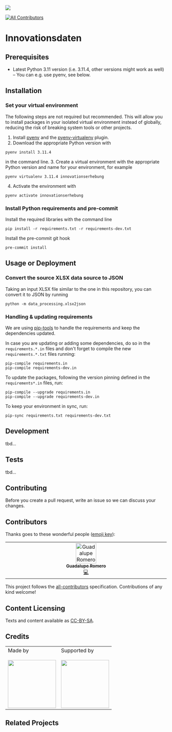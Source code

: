 ![](https://img.shields.io/badge/Built%20with%20%E2%9D%A4%EF%B8%8F-at%20Technologiestiftung%20Berlin-blue)

<!-- ALL-CONTRIBUTORS-BADGE:START - Do not remove or modify this section -->

[![All Contributors](https://img.shields.io/badge/all_contributors-2-orange.svg?style=flat-square)](#contributors-)

<!-- ALL-CONTRIBUTORS-BADGE:END -->

# Innovationsdaten

## Prerequisites

- Latest Python 3.11 version (i.e. 3.11.4, other versions might work as well) – You can e.g. use pyenv, see below.

## Installation

### Set your virtual environment

The following steps are not required but recommended. This will allow you to install packages in your isolated virtual environment instead of globally, reducing the risk of breaking system tools or other projects.

1. Install [pyenv](https://github.com/pyenv/pyenv) and the [pyenv-virtualenv](https://github.com/pyenv/pyenv-virtualenv) plugin.
2. Download the appropriate Python version with

```shell
pyenv install 3.11.4
```

in the command line. 3. Create a virtual environment with the appropriate Python version and name for your environment, for example

```shell
pyenv virtualenv 3.11.4 innovationserhebung
```

4. Activate the environment with

```shell
pyenv activate innovationserhebung
```

### Install Python requirements and pre-commit

Install the required libraries with the command line

```shell
pip install -r requirements.txt -r requirements-dev.txt
```

Install the pre-commit git hook

```shell
pre-commit install
```

## Usage or Deployment

### Convert the source XLSX data source to JSON

Taking an input XLSX file similar to the one in this repository, you can convert it to
JSON by running

```shell
python -m data_processing.xlsx2json
```

### Handling & updating requirements

We are using [pip-tools](https://pip-tools.readthedocs.io/en/latest/) to handle the
requirements and keep the dependencies updated.

In case you are updating or adding some dependencies, do so in the `requirements.*.in`
files and don't forget to compile the new `requirements.*.txt` files running:

```shell
pip-compile requirements.in
pip-compile requirements-dev.in
```

To update the packages, following the version pinning defined in the
`requirements*.in` files, run:

```shell
pip-compile --upgrade requirements.in
pip-compile --upgrade requirements-dev.in
```

To keep your environment in sync, run:

```shell
pip-sync requirements.txt requirements-dev.txt
```

## Development

tbd...

## Tests

tbd...

## Contributing

Before you create a pull request, write an issue so we can discuss your changes.

## Contributors

Thanks goes to these wonderful people ([emoji key](https://allcontributors.org/docs/en/emoji-key)):

<!-- ALL-CONTRIBUTORS-LIST:START - Do not remove or modify this section -->
<!-- prettier-ignore-start -->
<!-- markdownlint-disable -->
<table>
  <tbody>
    <tr>
      <td align="center" valign="top" width="14.28%"><a href="https://github.com/guadiromero"><img src="https://avatars.githubusercontent.com/u/32439356?v=4" width="64px;" alt="Guadalupe Romero"/><br /><sub><b>Guadalupe Romero</b></sub></a><br /><a href="https://github.com/technologiestiftung/innovationsdaten/commits?author=guadiromero" title="Code">💻</a></td>
    </tr>
  </tbody>
</table>

<!-- markdownlint-restore -->
<!-- prettier-ignore-end -->

<!-- ALL-CONTRIBUTORS-LIST:END -->

This project follows the [all-contributors](https://github.com/all-contributors/all-contributors) specification. Contributions of any kind welcome!

## Content Licensing

Texts and content available as [CC-BY-SA](https://creativecommons.org/licenses/by-sa/4.0/).

## Credits

<table>
  <tr>
    <td>
      Made by  <a href="https://www.technologiestiftung-berlin.de/">
        <br />
        <br />
        <img width="150" src="https://logos.citylab-berlin.org/logo-technologiestiftung-berlin-de.svg" />
      </a>
    </td>
    <td>
      Supported by <a href="https://www.berlin.de/">
        <br />
        <br />
        <img width="150" src="https://logos.citylab-berlin.org/logo-berlin.svg" />
      </a>
    </td>
  </tr>
</table>

## Related Projects
